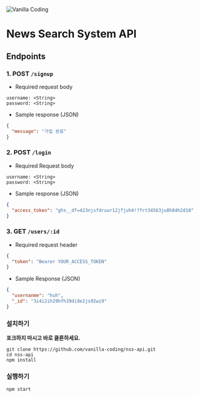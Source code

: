 ![Vanilla Coding](https://s3.ap-northeast-2.amazonaws.com/vanilla-coding/Assets/logo_regular%403x.png)

# News Search System API

## Endpoints

### 1. POST `/signup`
- Required request body
```
username: <String>
password: <String>
```
- Sample response (JSON)
```json
{
  "message": "가입 완료"
}
```
### 2. POST `/login`
- Required Request body
```
username: <String>
password: <String>
```
- Sample response (JSON)
```json
{
  "access_token": "ghs__df=423njsfdruur12jfjuh4!?frt34563ju8h84h2d10"
}
```
### 3. GET `/users/:id`
- Required request header
```json
{
  "token": "Bearer YOUR_ACCESS_TOKEN"
}
```
- Sample Response (JSON)
```json
{
  "usernanme": "huh",
  "_id": "3i4i2ih29hfh39di9e2js92wi9"
}
```

### 설치하기

**포크하지 마시고 바로 클론하세요.**

```
git clone https://github.com/vanilla-coding/nss-api.git
cd nss-api
npm install
```

### 실행하기

```
npm start
```
